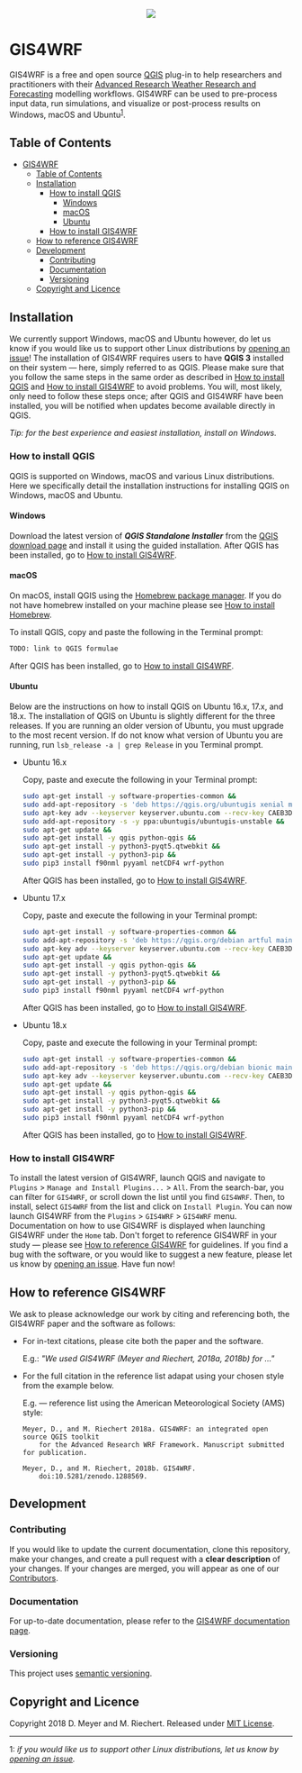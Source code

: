 <p align="center"><img src="https://github.com/GIS4WRF/gis4wrf-docs/blob/master/images/gis4wrf.png"></p>

# GIS4WRF
GIS4WRF is a free and open source [QGIS](https://qgis.org/) plug-in to help researchers and practitioners with their [Advanced Research Weather Research and Forecasting](https://www.mmm.ucar.edu/weather-research-and-forecasting-model) modelling workflows. GIS4WRF can be used to pre-process input data, run simulations, and visualize or post-process results on Windows, macOS and Ubuntu<sup>[1](#linux)</sup>.

## Table of Contents
- [GIS4WRF](#gis4wrf)
    - [Table of Contents](#table-of-contents)
    - [Installation](#installation)
        - [How to install QGIS](#how-to-install-qgis)
            - [Windows](#windows)
            - [macOS](#macos)
            - [Ubuntu](#ubuntu)
        - [How to install GIS4WRF](#how-to-install-gis4wrf)
    - [How to reference GIS4WRF](#how-to-reference-gis4wrf)
    - [Development](#development)
        - [Contributing](#contributing)
        - [Documentation](#documentation)
        - [Versioning](#versioning)
    - [Copyright and Licence](#copyright-and-licence)

## Installation
We currently support Windows, macOS and Ubuntu however, do let us know if you would like us to support other Linux distributions by [opening an issue](issues)! The installation of GIS4WRF requires users to have **QGIS 3** installed on their system — here, simply referred to as QGIS. Please make sure that you follow the same steps in the same order as described in [How to install QGIS](#how-to-install-qgis) and [How to install GIS4WRF](#how-to-install-gis4wrf) to avoid problems. You will, most likely, only need to follow these steps once; after QGIS and GIS4WRF have been installed, you will be notified when updates become available directly in QGIS.

*Tip: for the best experience and easiest installation, install on Windows.*

### How to install QGIS
QGIS is supported on Windows, macOS and various Linux distributions. Here we specifically detail the installation instructions for installing QGIS on Windows, macOS and Ubuntu.

#### Windows
Download the latest version of ***QGIS Standalone Installer*** from the [QGIS download page](https://www.qgis.org/en/site/forusers/download#windows) and install it using the guided installation. After QGIS has been installed, go to [How to install GIS4WRF](#how-to-install-gis4wrf).

#### macOS
On macOS, install QGIS using the  [Homebrew package manager](https://brew.sh/). If you do not have homebrew installed on your machine please see [How to install Homebrew](https://brew.sh/).

To install QGIS, copy and paste the following in the Terminal prompt:

```bash
TODO: link to QGIS formulae
```
After QGIS has been installed, go to [How to install GIS4WRF](#how-to-install-gis4wrf).

#### Ubuntu
Below are the instructions on how to install QGIS on Ubuntu 16.x, 17.x, and 18.x. The installation of QGIS on Ubuntu is slightly different for the three releases. If you are running an older version of Ubuntu, you must upgrade to the most recent version. If do not know what version of Ubuntu you are running, run `lsb_release -a | grep Release` in you Terminal prompt.

- Ubuntu 16.x

    Copy, paste and execute the following in your Terminal prompt:
    ```bash
    sudo apt-get install -y software-properties-common &&
    sudo add-apt-repository -s 'deb https://qgis.org/ubuntugis xenial main' &&
    sudo apt-key adv --keyserver keyserver.ubuntu.com --recv-key CAEB3DC3BDF7FB45 &&
    sudo add-apt-repository -s -y ppa:ubuntugis/ubuntugis-unstable &&
    sudo apt-get update &&
    sudo apt-get install -y qgis python-qgis &&
    sudo apt-get install -y python3-pyqt5.qtwebkit &&
    sudo apt-get install -y python3-pip &&
    sudo pip3 install f90nml pyyaml netCDF4 wrf-python
    ```
    After QGIS has been installed, go to [How to install GIS4WRF](#how-to-install-gis4wrf).

- Ubuntu 17.x

    Copy, paste and execute the following in your Terminal prompt:
    ```bash
    sudo apt-get install -y software-properties-common &&
    sudo add-apt-repository -s 'deb https://qgis.org/debian artful main' &&
    sudo apt-key adv --keyserver keyserver.ubuntu.com --recv-key CAEB3DC3BDF7FB45 &&
    sudo apt-get update &&
    sudo apt-get install -y qgis python-qgis &&
    sudo apt-get install -y python3-pyqt5.qtwebkit &&
    sudo apt-get install -y python3-pip &&
    sudo pip3 install f90nml pyyaml netCDF4 wrf-python
    ```
    After QGIS has been installed, go to [How to install GIS4WRF](#how-to-install-gis4wrf).

- Ubuntu 18.x

    Copy, paste and execute the following in your Terminal prompt:
    ```bash
    sudo apt-get install -y software-properties-common &&
    sudo add-apt-repository -s 'deb https://qgis.org/debian bionic main' &&
    sudo apt-key adv --keyserver keyserver.ubuntu.com --recv-key CAEB3DC3BDF7FB45 &&
    sudo apt-get update &&
    sudo apt-get install -y qgis python-qgis &&
    sudo apt-get install -y python3-pyqt5.qtwebkit &&
    sudo apt-get install -y python3-pip &&
    sudo pip3 install f90nml pyyaml netCDF4 wrf-python
    ```
    After QGIS has been installed, go to [How to install GIS4WRF](#how-to-install-gis4wrf).

### How to install GIS4WRF
To install the latest version of GIS4WRF, launch QGIS and navigate to `Plugins` > `Manage and Install Plugins...` > `All`. From the search-bar, you can filter for `GIS4WRF`, or scroll down the list until you find `GIS4WRF`. Then, to install, select `GIS4WRF` from the list and click on `Install Plugin`. You can now launch GIS4WRF from the `Plugins` > `GIS4WRF` > `GIS4WRF` menu. Documentation on how to use GIS4WRF is displayed when launching GIS4WRF under the `Home` tab. Don't forget to reference GIS4WRF in your study — please see [How to reference GIS4WRF](#how-to-reference-gis4wrf) for guidelines. If you find a bug with the software, or you would like to suggest a new feature, please let us know by [opening an issue](https://github.com/GIS4WRF/gis4wrf/issues). Have fun now!

## How to reference GIS4WRF
We ask to please acknowledge our work by citing and referencing both, the GIS4WRF paper and the software as follows:

- For in-text citations, please cite both the paper and the software.

    E.g.: *"We used GIS4WRF (Meyer and Riechert, 2018a, 2018b) for ..."*

- For the full citation in the reference list adapat using your chosen style from the example below.

    E.g. — reference list using the American Meteorological Society (AMS) style:

    ```
    Meyer, D., and M. Riechert 2018a. GIS4WRF: an integrated open source QGIS toolkit
        for the Advanced Research WRF Framework. Manuscript submitted for publication.

    Meyer, D., and M. Riechert, 2018b. GIS4WRF.
        doi:10.5281/zenodo.1288569.
    ```

## Development


### Contributing
If you would like to update the current documentation, clone this repository, make your changes, and create a pull request with a **clear description** of your changes. If your changes are merged, you will appear as one of our [Contributors](../graphs/contributors).

### Documentation
For up-to-date documentation, please refer to the [GIS4WRF documentation page](https://github.com/GIS4WRF/gis4wrf-docs).

### Versioning

This project uses [semantic versioning](https://semver.org/).



## Copyright and Licence
Copyright 2018 D. Meyer and M. Riechert.
Released under [MIT License](LICENSE.txt).

---

<a name="linux">1</a>: *if you would like us to support other Linux distributions, let us know by [opening an issue](https://github.com/GIS4WRF/gis4wrf/issues).*